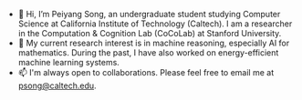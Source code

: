 - 👋 Hi, I’m Peiyang Song, an undergraduate student studying Computer Science at California Institute of Technology (Caltech). I am a researcher in the Computation & Cognition Lab (CoCoLab) at Stanford University.
- 👀 My current research interest is in machine reasoning, especially AI for mathematics. During the past, I have also worked on energy-efficient machine learning systems.
- 📫 I'm always open to collaborations. Please feel free to email me at psong@caltech.edu.
<!---
Peiyang-Song/Peiyang-Song is a ✨ special ✨ repository because its `README.md` (this file) appears on your GitHub profile.
You can click the Preview link to take a look at your changes.
--->
